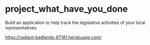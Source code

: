 # project_what_have_you_done
Build an application to help track the legislative activities of your local representatives.

https://radiant-badlands-87181.herokuapp.com/

